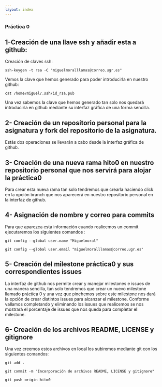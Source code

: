 ```yaml
---
layout: index
---
```


### Práctica 0

## 1-Creación de una llave ssh y añadir esta a github:
Creación de claves ssh:
```
ssh-keygen -t rsa -C "miguelmoralllamas@correo.ugr.es"
```
Vemos la clave que hemos generado para poder introducirla en nuestro github:
```
cat /home/miguel/.ssh/id_rsa.pub
```
Una vez sabemos la clave que hemos generado tan solo nos quedará introducirla en github mediante su interfaz gráfica de una forma sencilla.
##  2- Creación de un repositorio personal para la asignatura y fork del repositorio de la asignatura.
Estás dos operaciones se llevarán a cabo desde la interfaz gráfica de github.
## 3- Creación de una nueva rama hito0 en nuestro repositorio personal que nos servirá para alojar la práctica0
Para crear esta nueva rama tan solo tendremos que crearla haciendo click en la opción branch que nos aparecerá en nuestro repositorio personal en la interfaz de github.
## 4- Asignación de nombre y correo para commits
Para que aparezca esta información cuando realicemos un commit ejecutaremos los siguientes comandos :
```
git config --global user.name "Miguelmoral"

```
```
git config --global user.email "miguelmoralllamas@correo.ugr.es"

```

## 5- Creación del milestone práctica0 y sus correspondientes issues
La interfaz de github nos permite crear y manejar milestones e issues de una manera sencilla, tan solo tendremos que crear un nuevo milestone llamado práctica 0 y una vez que pinchemos sobre este milestone nos dará la opción de crear distintos issues para alcanzar el milestone. Conforme vallamos completando y eliminando los issues que realicemos se nos mostrará el porcentaje de issues que nos queda para completar el milestone.
## 6- Creación de los archivos README, LICENSE y gitignore
Una vez creemos estos archivos en local los subiremos mediante git con los siguientes comandos:
```
git add .

```
```
git commit -m "Incorporación de archivos README, LICENSE y gitignore"

```
```
git push origin hito0

```
